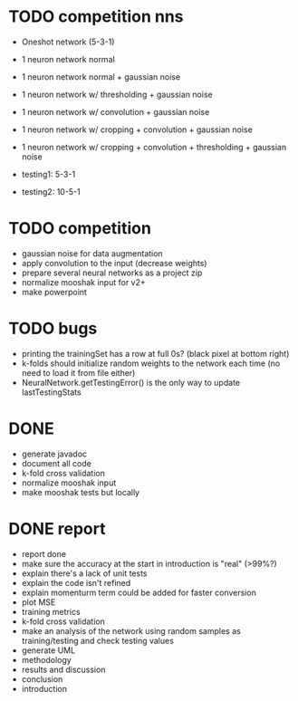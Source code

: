 # TODO competition nns
- Oneshot network (5-3-1)
- 1 neuron network normal
- 1 neuron network normal + gaussian noise
- 1 neuron network w/ thresholding + gaussian noise
- 1 neuron network w/ convolution + gaussian noise
- 1 neuron network w/ cropping + convolution + gaussian noise
- 1 neuron network w/ cropping + convolution + thresholding + gaussian noise

- testing1: 5-3-1
- testing2: 10-5-1

# TODO competition
- gaussian noise for data augmentation
- apply convolution to the input (decrease weights)
- prepare several neural networks as a project zip
- normalize mooshak input for v2+
- make powerpoint


# TODO bugs
- printing the trainingSet has a row at full 0s? (black pixel at bottom right)
- k-folds should initialize random weights to the network each time (no need to load it from file either)
- NeuralNetwork.getTestingError() is the only way to update lastTestingStats


# DONE
- generate javadoc
- document all code
- k-fold cross validation
- normalize mooshak input
- make mooshak tests but locally


# DONE report
- report done
- make sure the accuracy at the start in introduction is "real" (>99%?)
- explain there's a lack of unit tests
- explain the code isn't refined
- explain momenturm term could be added for faster conversion
- plot MSE
- training metrics
- k-fold cross validation
- make an analysis of the network using random samples as training/testing and check testing values
- generate UML
- methodology
- results and discussion
- conclusion
- introduction
